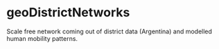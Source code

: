 # geoDistrictNetworks
Scale free network coming out of district data (Argentina) and modelled human mobility patterns.
